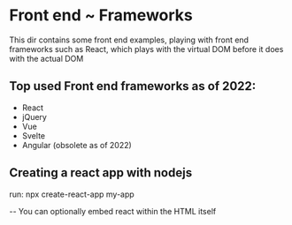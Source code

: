 # Front end ~ Frameworks

This dir contains some front end examples, playing with front end frameworks
such as React, which plays with the virtual DOM before it does with the actual DOM

## Top used Front end frameworks as of 2022:

- React
- jQuery
- Vue
- Svelte
- Angular (obsolete as of 2022)

## Creating a react app with nodejs 

run: npx create-react-app my-app 

-- You can optionally embed react within the HTML itself